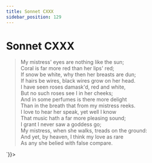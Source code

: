 ```yaml
---
title: Sonnet CXXX
sidebar_position: 129
---
```

<div dangerouslySetInnerHTML={{__html: `<div><HTML><HEAD><TITLE>Sonnet CXXX</TITLE></HEAD>
<BODY><H1>Sonnet CXXX</H1>

<BLOCKQUOTE>My mistress' eyes are nothing like the sun;<BR>
Coral is far more red than her lips' red;<BR>
If snow be white, why then her breasts are dun;<BR>
If hairs be wires, black wires grow on her head.<BR>
I have seen roses damask'd, red and white,<BR>
But no such roses see I in her cheeks;<BR>
And in some perfumes is there more delight<BR>
Than in the breath that from my mistress reeks.<BR>
I love to hear her speak, yet well I know<BR>
That music hath a far more pleasing sound;<BR>
I grant I never saw a goddess go;<BR>
My mistress, when she walks, treads on the ground:<BR>
  And yet, by heaven, I think my love as rare<BR>
  As any she belied with false compare.<BR>
</BLOCKQUOTE>

</BODY></HTML>
</div>`}}></div>
